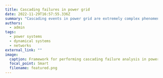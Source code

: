 ```yaml
---
title: Cascading failures in power grid
date: 2022-11-29T16:57:55.336Z
summary: "Cascading events in power grid are extremely complex phenomena involving non-linear characteristics of multi-layered system elements and stochastic behavior of protection and control entities. Approximate linearized failure models, though computationally tractable, comes at a price of reduced accuracy to represent the real sequence of events. Here we provide a framework for cascading failure analysis with complete non-linear dynamic models and realistic representation of control and protection devices to better understand system behavior when subjected to a catastrophic initiating event. Such a framework would aid policymakers to allocate budgets effectively to strengthen the energy infrastructure."
authors:
  - admin
tags:
  - power systems
  - dynamical systems
  - networks
external_link: ""
image:
  caption: Framework for performing cascading failure analysis in power grid networks
  focal_point: Smart
  filename: featured.png
---
```

